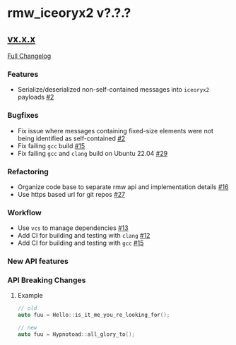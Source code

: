 # rmw_iceoryx2 v?.?.?

## [vx.x.x](https://github.com/ekxide/rmw_iceoryx2/tree/vx.x.x)

[Full Changelog](https://github.com/ekxide/rmw_iceoryx2/compare/vx.x.x...vx.x.x)

### Features

<!--
    NOTE: Add new entries sorted by issue number to minimize the possibility of
    conflicts when merging.
-->

* Serialize/deserialized non-self-contained messages into `iceoryx2` payloads [#2](https://github.com/ekxide/rmw_iceoryx2/issues/2)

### Bugfixes

<!--
    NOTE: Add new entries sorted by issue number to minimize the possibility of
    conflicts when merging.
-->

* Fix issue where messages containing fixed-size elements were not being identified as self-contained [#2](https://github.com/ekxide/rmw_iceoryx2/issues/2)
* Fix failing `gcc` build [#15](https://github.com/ekxide/rmw_iceoryx2/issues/15)
* Fix failing `gcc` and `clang` build on Ubuntu 22.04 [#29](https://github.com/ekxide/rmw_iceoryx2/issues/29)

### Refactoring

<!--
    NOTE: Add new entries sorted by issue number to minimize the possibility of
    conflicts when merging.
-->

* Organize code base to separate rmw api and implementation details [#16](https://github.com/ekxide/rmw_iceoryx2/issues/16)
* Use https based url for git repos [#27](https://github.com/ekxide/rmw_iceoryx2/issues/27)

### Workflow

<!--
    NOTE: Add new entries sorted by issue number to minimize the possibility of
    conflicts when merging.
-->

* Use `vcs` to manage dependencies [#13](https://github.com/ekxide/rmw_iceoryx2/issues/13)
* Add CI for building and testing with `clang` [#12](https://github.com/ekxide/rmw_iceoryx2/issues/12)
* Add CI for building and testing with `gcc` [#15](https://github.com/ekxide/rmw_iceoryx2/issues/15)

### New API features

<!--
    NOTE: Add new entries sorted by issue number to minimize the possibility of
    conflicts when merging.
-->


### API Breaking Changes

1. Example

   ```cpp
   // old
   auto fuu = Hello::is_it_me_you_re_looking_for();

   // new
   auto fuu = Hypnotoad::all_glory_to();
   ```

